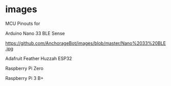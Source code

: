 # images

MCU Pinouts for

  Arduino Nano 33 BLE Sense
  
  https://github.com/AnchorageBot/images/blob/master/Nano%2033%20BLE.jpg
  
  Adafruit Feather Huzzah ESP32 
  
  Raspberry Pi Zero
  
  Raspberry Pi 3 B+
